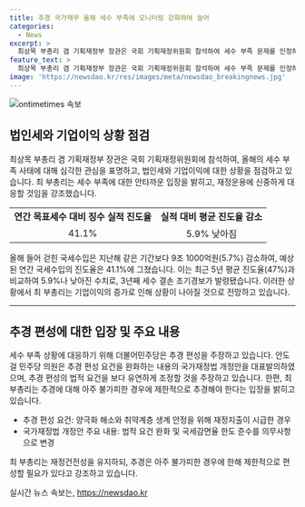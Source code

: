 ```yaml
---
title: 추경 국가채무 올해 세수 부족에 모니터링 강화하여 늘어
categories:
  - News
excerpt: >
  최상목 부총리 겸 기획재정부 장관은 국회 기획재정위원회 참석하여 세수 부족 문제를 인정하고, 추가경정예산 편성 논의에 신중해야 한다는 입장을 밝혔다. 지난해에 이어 올해도 세수 부족 사태가 지속되고 있으며, 올해 연간 예상된 국세수입에 비해 징수 실적이 부족한 상황이다. 최 부총리는 기업 이익 늘어 상황이 나아질 것으로 전망하고 있으나, 추가경정예산 편성 요건을 제한적으로 해야 한다는 입장이다. 야당은 추경 편성을 주장하고 있으나 정부로서는 추경 요건을 제한적으로 해야한다는 입장이다.
feature_text: >
  최상목 부총리 겸 기획재정부 장관은 국회 기획재정위원회 참석하여 세수 부족 문제를 인정하고, 추가경정예산 편성 논의에 신중해야 한다는 입장을 밝혔다. 지난해에 이어 올해도 세수 부족 사태가 지속되고 있으며, 올해 연간 예상된 국세수입에 비해 징수 실적이 부족한 상황이다. 최 부총리는 기업 이익 늘어 상황이 나아질 것으로 전망하고 있으나, 추가경정예산 편성 요건을 제한적으로 해야 한다는 입장이다. 야당은 추경 편성을 주장하고 있으나 정부로서는 추경 요건을 제한적으로 해야한다는 입장이다.
image: 'https://newsdao.kr/res/images/meta/newsdao_breakingnews.jpg'
---
```


<p><img src="https://newsdao.kr/res/images/meta/newsdao_breakingnews.jpg" alt="ontimetimes 속보" /></p>

<h2 data-ke-size="size26">법인세와 기업이익 상황 점검</h2>

<p data-ke-size="size16">최상목 부총리 겸 기획재정부 장관은 국회 기획재정위원회에 참석하여, 올해의 세수 부족 사태에 대해 심각한 관심을 표명하고, 법인세와 기업이익에 대한 상황을 점검하고 있습니다. 최 부총리는 세수 부족에 대한 안타까운 입장을 밝히고, 재정운용에 신중하게 대응할 것임을 강조했습니다.</p>

<table>
  <tr>
    <td style="text-align: center; height: 17px;"><b>연간 목표세수 대비 징수 실적 진도율</b></td>
    <td style="text-align: center; height: 17px;"><b>실적 대비 평균 진도율 감소</b></td>
  </tr>
  <tr>
    <td style="text-align: center; height: 17px;">41.1%</td>
    <td style="text-align: center; height: 17px;">5.9% 낮아짐</td>
  </tr>
</table>

<p data-ke-size="size16">올해 들어 걷힌 국세수입은 지난해 같은 기간보다 9조 1000억원(5.7%) 감소하여, 예상된 연간 국세수입의 진도율은 41.1%에 그쳤습니다. 이는 최근 5년 평균 진도율(47%)과 비교하여 5.9%나 낮아진 수치로, 3년째 세수 결손 조기경보가 발령됐습니다. 이러한 상황에서 최 부총리는 기업이익의 증가로 인해 상황이 나아질 것으로 전망하고 있습니다.</p>

<hr/>

<h2 data-ke-size="size26">추경 편성에 대한 입장 및 주요 내용</h2>

<p data-ke-size="size16">세수 부족 상황에 대응하기 위해 더불어민주당은 추경 편성을 주장하고 있습니다. 안도걸 민주당 의원은 추경 편성 요건을 완화하는 내용의 국가재정법 개정안을 대표발의하였으며, 추경 편성의 법적 요건을 보다 유연하게 조정할 것을 주장하고 있습니다. 한편, 최 부총리는 추경에 대해 아주 불가피한 경우에 제한적으로 추경해야 한다는 입장을 밝히고 있습니다.</p>

<ul>
  <li>추경 편성 요건: 양극화 해소와 취약계층 생계 안정을 위해 재정지출이 시급한 경우</li>
  <li>국가재정법 개정안 주요 내용: 법적 요건 완화 및 국세감면율 한도 준수를 의무사항으로 변경</li>
</ul>

<p data-ke-size="size16">최 부총리는 재정건전성을 유지하되, 추경은 아주 불가피한 경우에 한해 제한적으로 편성할 필요가 있다고 강조하고 있습니다.</p>
실시간 뉴스 속보는, <a href="https://newsdao.kr" rel="dofollow">https://newsdao.kr</a>


